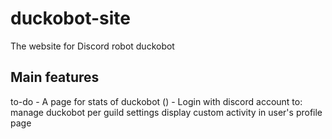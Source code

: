 # duckobot-site
The website for Discord robot duckobot


## Main features
to-do
    - A page for stats of duckobot ()
    - Login with discord account to:
        manage duckobot per guild settings
        display custom activity in user's profile page